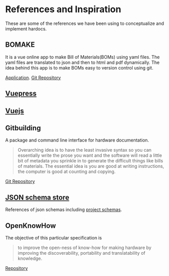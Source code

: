 # References and Inspiration

These are some of the references we have been using to conceptualize and implement hardocs.

## BOMAKE

It is a vue online app to make Bill of Materials(BOMs) using yaml files. The yaml files are translated to json and then to html and pdf dynamically. The idea behind this app is to make BOMs easy to version control using git.

[Application](https://go-commons.gitlab.io/bomake/).
[Git Repository]()

## [Vuepress]()

## [Vuejs]()

## Gitbuilding

A package and command line interface for hardware documentation.

> Overarching idea is to have the least invasive syntax so you can essentially write the prose you want and the software will read a little bit of metadata you sprinkle in to generate the difficult things like bills of materials. The essential idea is you are good at writing instructions, the computer is good at counting and copying.

[Git Repository](https://gitlab.com/bath_open_instrumentation_group/git-building)

## [JSON schema store](http://schemastore.org/json/)

References of json schemas including [project schemas](http://json.schemastore.org/project).

## OpenKnowHow

The objective of this particular specification is

> to improve the open-ness of know-how for making hardware by improving the discoverability, portability and translatability of knowledge.

[Repository](https://app.standardsrepo.com/MakerNetAlliance/OpenKnowHow/src/branch/master/1)
